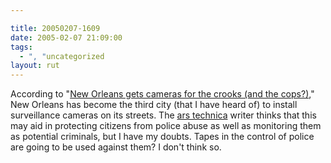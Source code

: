 ```yaml
---

title: 20050207-1609
date: 2005-02-07 21:09:00
tags:
  - ", "uncategorized
layout: rut
---
```


According to "<a href="http://arstechnica.com/news.ars/post/20050205-4589.html">New
Orleans gets cameras for the crooks (and the cops?)</a>,"
New Orleans has become the third city (that I have heard
of) to install surveillance cameras on its streets.  The <a href="http://arstechnica.com/index.ars">ars technica</a> writer
thinks that this may aid in protecting citizens from police abuse as
well as monitoring them as potential criminals, but I have my doubts.
Tapes in the control of police are going to be used against them?
I don't think so.

